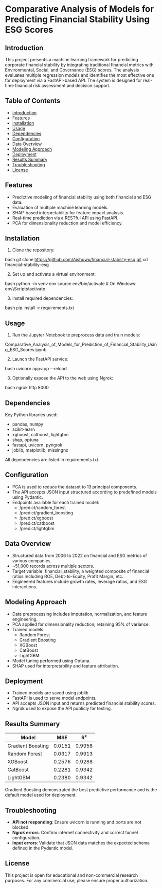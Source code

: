 # Comparative Analysis of Models for Predicting Financial Stability Using ESG Scores

## Introduction

This project presents a machine learning framework for predicting corporate financial stability by integrating traditional financial metrics with Environmental, Social, and Governance (ESG) scores. The analysis evaluates multiple regression models and identifies the most effective one for deployment via a FastAPI-based API. The system is designed for real-time financial risk assessment and decision support.

## Table of Contents

- [Introduction](#introduction)
- [Features](#features)
- [Installation](#installation)
- [Usage](#usage)
- [Dependencies](#dependencies)
- [Configuration](#configuration)
- [Data Overview](#data-overview)
- [Modeling Approach](#modeling-approach)
- [Deployment](#deployment)
- [Results Summary](#results-summary)
- [Troubleshooting](#troubleshooting)
- [License](#license)

## Features

- Predictive modeling of financial stability using both financial and ESG data.
- Evaluation of multiple machine learning models.
- SHAP-based interpretability for feature impact analysis.
- Real-time prediction via a RESTful API using FastAPI.
- PCA for dimensionality reduction and model efficiency.

## Installation

1. Clone the repository:
   
bash
   git clone https://github.com/Aishuwu/financial-stability-esg.git
   cd financial-stability-esg


2. Set up and activate a virtual environment:
   
bash
   python -m venv env
   source env/bin/activate  # On Windows: env\Scripts\activate


3. Install required dependencies:
   
bash
   pip install -r requirements.txt


## Usage

1. Run the Jupyter Notebook to preprocess data and train models:
   
Comparative_Analysis_of_Models_for_Prediction_of_Financial_Stability_Using_ESG_Scores.ipynb


2. Launch the FastAPI service:
   
bash
   uvicorn app:app --reload


3. Optionally expose the API to the web using Ngrok:
   
bash
   ngrok http 8000


## Dependencies

Key Python libraries used:

- pandas, numpy
- scikit-learn
- xgboost, catboost, lightgbm
- shap, optuna
- fastapi, uvicorn, pyngrok
- joblib, matplotlib, missingno

All dependencies are listed in requirements.txt.

## Configuration

- PCA is used to reduce the dataset to 13 principal components.
- The API accepts JSON input structured according to predefined models using Pydantic.
- Endpoints available for each trained model:
  - /predict/random_forest
  - /predict/gradient_boosting
  - /predict/xgboost
  - /predict/catboost
  - /predict/lightgbm

## Data Overview

- Structured data from 2006 to 2022 on financial and ESG metrics of various companies.
- ~51,000 records across multiple sectors.
- Target variable: financial_stability, a weighted composite of financial ratios including ROE, Debt-to-Equity, Profit Margin, etc.
- Engineered features include growth rates, leverage ratios, and ESG interactions.

## Modeling Approach

- Data preprocessing includes imputation, normalization, and feature engineering.
- PCA applied for dimensionality reduction, retaining 95% of variance.
- Trained models:
  - Random Forest
  - Gradient Boosting
  - XGBoost
  - CatBoost
  - LightGBM
- Model tuning performed using Optuna.
- SHAP used for interpretability and feature attribution.

## Deployment

- Trained models are saved using joblib.
- FastAPI is used to serve model endpoints.
- API accepts JSON input and returns predicted financial stability scores.
- Ngrok used to expose the API publicly for testing.

## Results Summary

| Model           | MSE     | R²     |
|----------------|---------|--------|
| Gradient Boosting | 0.0151  | 0.9958 |
| Random Forest     | 0.0317  | 0.9913 |
| XGBoost           | 0.2576  | 0.9288 |
| CatBoost          | 0.2281  | 0.9342 |
| LightGBM          | 0.2380  | 0.9342 |

Gradient Boosting demonstrated the best predictive performance and is the default model used for deployment.

## Troubleshooting

- **API not responding**: Ensure uvicorn is running and ports are not blocked.
- **Ngrok errors**: Confirm internet connectivity and correct tunnel configuration.
- **Input errors**: Validate that JSON data matches the expected schema defined in the Pydantic model.

## License

This project is open for educational and non-commercial research purposes. For any commercial use, please ensure proper authorization.
